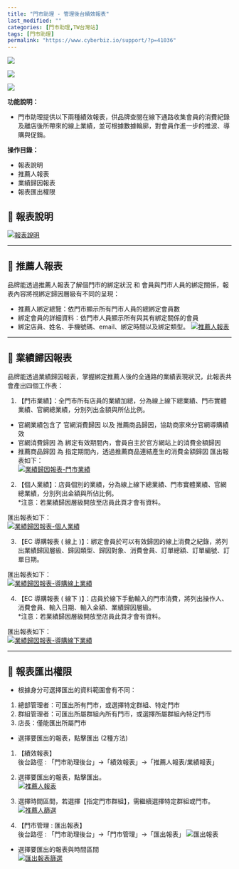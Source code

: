 ```yaml
---
title: "門市助理 - 管理後台績效報表"
last_modified: ""
categories: [門市助理,TW台灣站]
tags: [門市助理]
permalink: "https://www.cyberbiz.io/support/?p=41036"
---
```


![](https://www.cyberbiz.io/support/wp-content/uploads/適用站別.png)

[![](https://www.cyberbiz.io/support/wp-content/uploads/台灣站.png)](https://www.cyberbiz.io/support/?page_id=2490)

[![](https://www.cyberbiz.io/support/wp-content/uploads/門市助理.png)](https://www.cyberbiz.io/support/?page_id=42126)

**功能說明：**  

* 門市助理提供以下兩種績效報表，供品牌查閱在線下通路收集會員的消費紀錄及離店後所帶來的線上業績，並可根據數據輪廓，對會員作進一步的推波、導購與促銷。

**操作目錄：**

* 報表說明
* 推薦人報表
* 業績歸因報表
* 報表匯出權限

## 📌 報表說明

[![報表說明](https://www.cyberbiz.io/support/wp-content/uploads/門市助理-業績報表01.png)](https://www.cyberbiz.io/support/wp-content/uploads/門市助理-業績報表01.png)

* * *

## 📌 推薦人報表


品牌能透過推薦人報表了解個門市的綁定狀況 和 會員與門市人員的綁定關係，報表內容將視綁定歸因層級有不同的呈現：

* 推薦人綁定總覽：依門市顯示所有門市人員的總綁定會員數
* 綁定會員的詳細資料：依門市人員顯示所有與其有綁定關係的會員 
* 綁定店員、姓名、手機號碼、email、綁定時間以及綁定類型。
[![推薦人報表](https://www.cyberbiz.io/support/wp-content/uploads/門市助理-業績報表02.png)](https://www.cyberbiz.io/support/wp-content/uploads/門市助理-業績報表02.png)



* * *

## 📌 業績歸因報表


品牌能透過業績歸因報表，掌握綁定推薦人後的全通路的業績表現狀況，此報表共會產出四個工作表：  


1. 【門市業績】：全門市所有店員的業績加總，分為線上線下總業績、門市實體業績、官網總業績，分別列出金額與所佔比例。 
* 官網業績包含了 官網消費歸因 以及 推薦商品歸因，協助商家來分官網導購績效
* 官網消費歸因 為 綁定有效期間內，會員自主於官方網站上的消費金額歸因
* 推薦商品歸因 為 指定期間內，透過推薦商品連結產生的消費金額歸因
匯出報表如下：  
[![業績歸因報表-門市業績](https://www.cyberbiz.io/support/wp-content/uploads/門市助理-業績報表03.png)](https://www.cyberbiz.io/support/wp-content/uploads/門市助理-業績報表03.png)



2. 【個人業績】：店員個別的業績，分為線上線下總業績、門市實體業績、官網總業績，分別列出金額與所佔比例。  
*注意：若業績歸因層級開放至店員此頁才會有資料。  

匯出報表如下：  
[![業績歸因報表-個人業績](https://www.cyberbiz.io/support/wp-content/uploads/門市助理-業績報表04.png)](https://www.cyberbiz.io/support/wp-content/uploads/門市助理-業績報表04.png)



3. 【EC 導購報表 ( 線上 )】：綁定會員於可以有效歸因的線上消費之紀錄，將列出業績歸因層級、歸因類型、歸因對象、消費會員、訂單總額、訂單編號、訂單日期。  

匯出報表如下：  
[![業績歸因報表-導購線上業績](https://www.cyberbiz.io/support/wp-content/uploads/門市助理-業績報表05.png)](https://www.cyberbiz.io/support/wp-content/uploads/門市助理-業績報表05.png)



4. 【EC 導購報表 ( 線下 )】：店員於線下手動輸入的門市消費，將列出操作人、消費會員、輸入日期、輸入金額、業績歸因層級。  
*注意：若業績歸因層級開放至店員此頁才會有資料。  

匯出報表如下：  
[![業績歸因報表-導購線下業績](https://www.cyberbiz.io/support/wp-content/uploads/門市助理-業績報表06.png)](https://www.cyberbiz.io/support/wp-content/uploads/門市助理-業績報表06.png)



* * *

## 📌 報表匯出權限



* 根據身分可選擇匯出的資料範圍會有不同： 
1. 總部管理者：可匯出所有門市，或選擇特定群組、特定門市
2. 群組管理者：可匯出所屬群組內所有門市，或選擇所屬群組內特定門市
3. 店長：僅能匯出所屬門市


* 選擇要匯出的報表，點擊匯出 (2種方法) 
1. 【績效報表】  
後台路徑 :  「門市助理後台」→「績效報表」→「推薦人報表/業績報表」  


1. 選擇要匯出的報表，點擊匯出。  
[![推薦人報表](https://www.cyberbiz.io/support/wp-content/uploads/門市助理-業績報表07.png)](https://www.cyberbiz.io/support/wp-content/uploads/門市助理-業績報表07.png)

2. 選擇時間區間，若選擇【指定門市群組】，需繼續選擇特定群組或門市。  
[![推薦人篩選](https://www.cyberbiz.io/support/wp-content/uploads/門市助理-業績報表08.png)](https://www.cyberbiz.io/support/wp-content/uploads/門市助理-業績報表08.png)



2. 【門市管理 : 匯出報表】  
後台路徑 :  「門市助理後台」→「門市管理」→「匯出報表」 ![匯出報表](https://www.cyberbiz.io/support/wp-content/uploads/門市助理-業績報表09.png)

* 選擇要匯出的報表與時間區間  
[![匯出報表篩選](https://www.cyberbiz.io/support/wp-content/uploads/門市助理-業績報表10.png)](https://www.cyberbiz.io/support/wp-content/uploads/門市助理-業績報表10.png)

